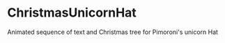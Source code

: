 ChristmasUnicornHat
===================

Animated sequence of text and Christmas tree for Pimoroni's unicorn Hat
